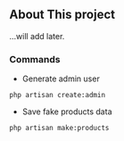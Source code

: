 
## About This project

...will add later.


### Commands

* Generate admin user
```
php artisan create:admin
```

* Save fake products data
```
php artisan make:products
```

